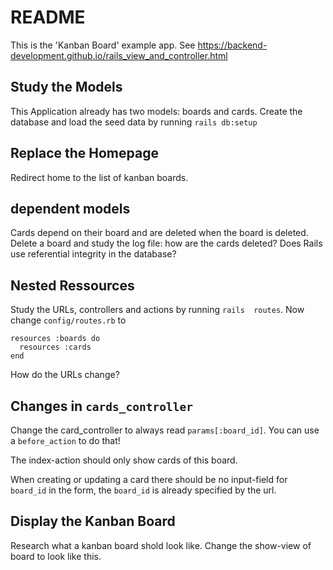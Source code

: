 # README

This is the 'Kanban Board' example app.
See https://backend-development.github.io/rails_view_and_controller.html

## Study the Models 

This Application already has two models: boards and cards.
Create the database and load the seed data by running
`rails db:setup`

## Replace the Homepage

Redirect home to the list of kanban boards.

## dependent models 

Cards depend on their board and are deleted when the board
is deleted.  Delete a board and study the log file: how are the
cards deleted? Does Rails use referential integrity in the
database?


## Nested Ressources

Study the URLs, controllers and actions by running `rails 
routes`. Now change `config/routes.rb` to 

    resources :boards do
      resources :cards
    end

How do the URLs change?


## Changes in `cards_controller` 

Change the card_controller to
always read `params[:board_id]`.  You can use
a `before_action` to do that!

The index-action should
only show cards of this board.  

When creating or updating a card
there should be no input-field for `board_id` in the form,
the `board_id` is already specified by the url.


## Display the Kanban Board 

Research what a kanban board shold look like.
Change the show-view of board to look like this.






